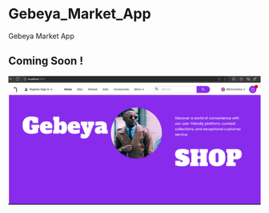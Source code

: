 # Gebeya_Market_App
Gebeya Market App
 ## Coming Soon !
 ![Home Page](src/Assets/Screenshots/homepage.png)